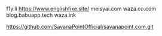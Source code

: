 f1y.li
https://www.englishfixe.site/
meisyai.com
waza.co.com
blog.babuapp.tech
waza.ink

https://github.com/SavanaPointOfficial/savanapoint.com.git
